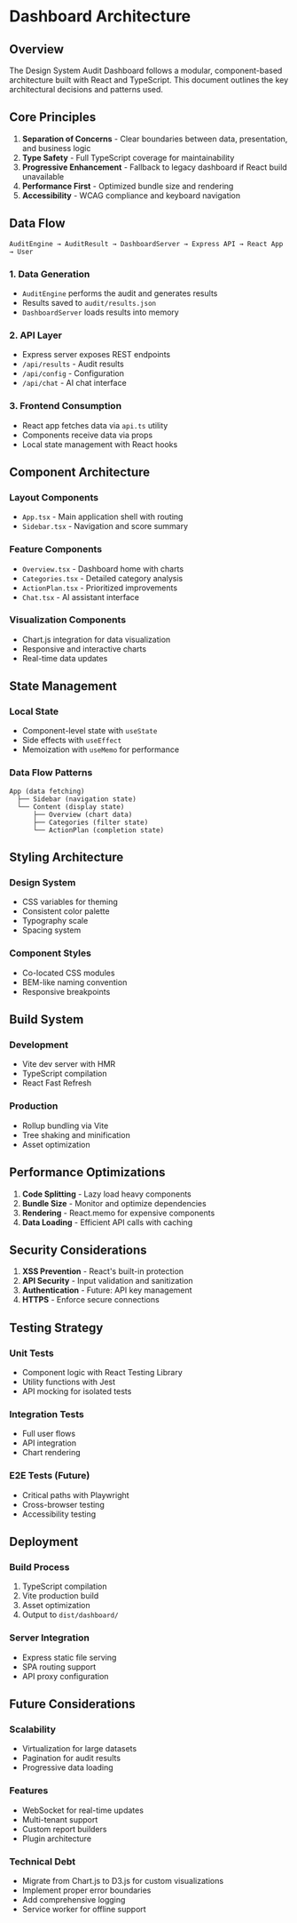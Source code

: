 # Dashboard Architecture

## Overview

The Design System Audit Dashboard follows a modular, component-based architecture built with React and TypeScript. This document outlines the key architectural decisions and patterns used.

## Core Principles

1. **Separation of Concerns** - Clear boundaries between data, presentation, and business logic
2. **Type Safety** - Full TypeScript coverage for maintainability
3. **Progressive Enhancement** - Fallback to legacy dashboard if React build unavailable
4. **Performance First** - Optimized bundle size and rendering
5. **Accessibility** - WCAG compliance and keyboard navigation

## Data Flow

```
AuditEngine → AuditResult → DashboardServer → Express API → React App → User
```

### 1. Data Generation
- `AuditEngine` performs the audit and generates results
- Results saved to `audit/results.json`
- `DashboardServer` loads results into memory

### 2. API Layer
- Express server exposes REST endpoints
- `/api/results` - Audit results
- `/api/config` - Configuration
- `/api/chat` - AI chat interface

### 3. Frontend Consumption
- React app fetches data via `api.ts` utility
- Components receive data via props
- Local state management with React hooks

## Component Architecture

### Layout Components
- `App.tsx` - Main application shell with routing
- `Sidebar.tsx` - Navigation and score summary

### Feature Components
- `Overview.tsx` - Dashboard home with charts
- `Categories.tsx` - Detailed category analysis
- `ActionPlan.tsx` - Prioritized improvements
- `Chat.tsx` - AI assistant interface

### Visualization Components
- Chart.js integration for data visualization
- Responsive and interactive charts
- Real-time data updates

## State Management

### Local State
- Component-level state with `useState`
- Side effects with `useEffect`
- Memoization with `useMemo` for performance

### Data Flow Patterns
```tsx
App (data fetching)
  ├── Sidebar (navigation state)
  └── Content (display state)
      ├── Overview (chart data)
      ├── Categories (filter state)
      └── ActionPlan (completion state)
```

## Styling Architecture

### Design System
- CSS variables for theming
- Consistent color palette
- Typography scale
- Spacing system

### Component Styles
- Co-located CSS modules
- BEM-like naming convention
- Responsive breakpoints

## Build System

### Development
- Vite dev server with HMR
- TypeScript compilation
- React Fast Refresh

### Production
- Rollup bundling via Vite
- Tree shaking and minification
- Asset optimization

## Performance Optimizations

1. **Code Splitting** - Lazy load heavy components
2. **Bundle Size** - Monitor and optimize dependencies
3. **Rendering** - React.memo for expensive components
4. **Data Loading** - Efficient API calls with caching

## Security Considerations

1. **XSS Prevention** - React's built-in protection
2. **API Security** - Input validation and sanitization
3. **Authentication** - Future: API key management
4. **HTTPS** - Enforce secure connections

## Testing Strategy

### Unit Tests
- Component logic with React Testing Library
- Utility functions with Jest
- API mocking for isolated tests

### Integration Tests
- Full user flows
- API integration
- Chart rendering

### E2E Tests (Future)
- Critical paths with Playwright
- Cross-browser testing
- Accessibility testing

## Deployment

### Build Process
1. TypeScript compilation
2. Vite production build
3. Asset optimization
4. Output to `dist/dashboard/`

### Server Integration
- Express static file serving
- SPA routing support
- API proxy configuration

## Future Considerations

### Scalability
- Virtualization for large datasets
- Pagination for audit results
- Progressive data loading

### Features
- WebSocket for real-time updates
- Multi-tenant support
- Custom report builders
- Plugin architecture

### Technical Debt
- Migrate from Chart.js to D3.js for custom visualizations
- Implement proper error boundaries
- Add comprehensive logging
- Service worker for offline support